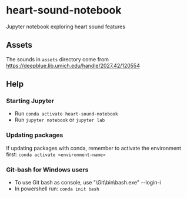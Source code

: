 # heart-sound-notebook

Jupyter notebook exploring heart sound features

## Assets

The sounds in `assets` directory come from https://deepblue.lib.umich.edu/handle/2027.42/120554


## Help

### Starting Jupyter

- Run `conda activate heart-sound-notebook`
- Run `jupyter notebook` or `jupyter lab`

### Updating packages

If updating packages with conda, remember to activate the environment first: `conda activate <environment-name>`

### Git-bash for Windows users

- To use Git bash as console, use "<Your path>\Git\bin\bash.exe" --login-i
- In powershell run: `conda init bash`
